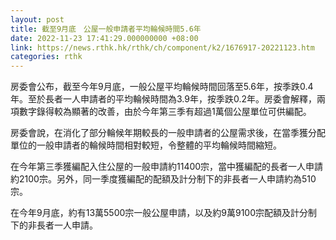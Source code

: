 ```yaml
---
layout: post
title: 截至9月底　公屋一般申請者平均輪候時間5.6年
date: 2022-11-23 17:41:29.000000000 +08:00
link: https://news.rthk.hk/rthk/ch/component/k2/1676917-20221123.htm
categories: rthk
---
```


房委會公布，截至今年9月底，一般公屋平均輪候時間回落至5.6年，按季跌0.4年。至於長者一人申請者的平均輪候時間為3.9年，按季跌0.2年。房委會解釋，兩項數字錄得較為顯著的改善，由於今年第三季有超過1萬個公屋單位可供編配。

房委會說，在消化了部分輪候年期較長的一般申請者的公屋需求後，在當季獲分配單位的一般申請者的輪候時間相對較短，令整體的平均輪候時間縮短。

在今年第三季獲編配入住公屋的一般申請約11400宗，當中獲編配的長者一人申請約2100宗。另外，同一季度獲編配的配額及計分制下的非長者一人申請約為510宗。 

在今年9月底，約有13萬5500宗一般公屋申請，以及約9萬9100宗配額及計分制下的非長者一人申請。　
